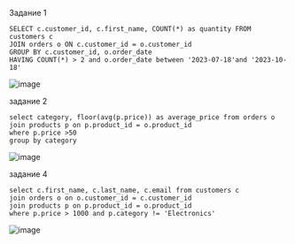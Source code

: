  Задание 1
 ```
 SELECT c.customer_id, c.first_name, COUNT(*) as quantity FROM customers c
 JOIN orders o ON c.customer_id = o.customer_id
 GROUP BY c.customer_id, o.order_date
 HAVING COUNT(*) > 2 and o.order_date between '2023-07-18'and '2023-10-18'
 ```
![image](https://github.com/david371k/7.09.23/assets/144510921/28965a23-520d-4fee-b81d-259a50527057)

задание 2
```
select category, floor(avg(p.price)) as average_price from orders o
join products p on p.product_id = o.product_id
where p.price >50
group by category
```
![image](https://github.com/david371k/7.09.23/assets/144510921/4450ba16-f019-45ab-80ae-edb2998be6aa)


задание 4
```
select c.first_name, c.last_name, c.email from customers c
join orders o on o.customer_id = c.customer_id
join products p on p.product_id = o.product_id
where p.price > 1000 and p.category != 'Electronics'
```
![image](https://github.com/david371k/7.09.23/assets/144510921/b1ddebe7-d761-48b8-9fd4-1eb6e04d73a7)
